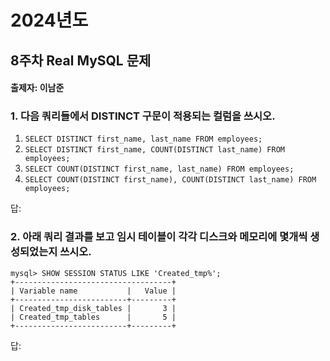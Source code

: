 # 2024년도
## 8주차 Real MySQL 문제
#### 출제자: 이남준

### 1. 다음 쿼리들에서 DISTINCT 구문이 적용되는 컬럼을 쓰시오.
1. `SELECT DISTINCT first_name, last_name FROM employees;`
2. `SELECT DISTINCT first_name, COUNT(DISTINCT last_name) FROM employees;`
3. `SELECT COUNT(DISTINCT first_name, last_name) FROM employees;`
4. `SELECT COUNT(DISTINCT first_name), COUNT(DISTINCT last_name) FROM employees;`

답: 


### 2. 아래 쿼리 결과를 보고 임시 테이블이 각각 디스크와 메모리에 몇개씩 생성되었는지 쓰시오.
```
mysql> SHOW SESSION STATUS LIKE 'Created_tmp%';
+-----------------------------------+
| Variable name           |   Value |
+-------------------------+---------+
| Created_tmp_disk_tables |       3 |
| Created_tmp_tables      |       5 |
+-------------------------+---------+
```

답: 